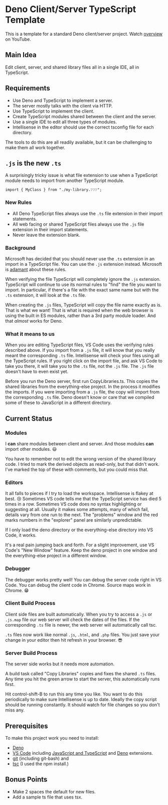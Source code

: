 # Deno Client/Server TypeScript Template
This is a template for a standard Deno client/server project.
Watch [overview](https://youtu.be/ifFaOuZ1aiE) on YouTube.
## Main Idea
Edit client, server, and shared library files all in a single IDE, all in TypeScript. 
## Requirements
 - Use Deno and TypeScript to implement a server.
 - The server mostly talks with the client via HTTP.
 - Use TypeScript to implement the client.
 - Create TypeScript modules shared between the client and the server.
 - Use a single IDE to edit all three types of modules.
 - Intellisense in the editor should use the correct tsconfig file for each directory.

The tools to do this are all readily available, but it can be challenging to make them all work together.
## `.js` is the new `.ts`
A surprisingly tricky issue is what file extension to use when a TypeScript module needs to import from another TypeScript module.

`import { MyClass } from "./my-library.❔❔❔";`
### New Rules
 - All Deno TypeScript files always use the `.ts` file extension in their import statements.
 - All web facing or shared TypeScript files always use the `.js` file extension in their import statements.
 - Never leave the extension blank.
### Background
Microsoft has decided that you should never use the `.ts` extension in an import in a TypeScript file.
You can use the `.js` extension instead.
Microsoft is [adamant](https://github.com/microsoft/TypeScript/issues/16577#issuecomment-754941937) about these rules.

When verifying the file TypeScript will completely ignore the `.js` extension.
TypeScript will continue to use its normal rules to "find" the file you want to import.
In particular, if there's a file with the exact same name but with the `.ts` extension, it will look at the `.ts` file.

When creating the `.js` files, TypeScript will copy the file name exactly as is.
That is what we want!
That is what is required when the web browser is using the built in ES modules, rather than a 3rd party module loader.
And that *almost* works for Deno.
### What it means to us
When you are editing TypeScript files, VS Code uses the verifying rules described above.
If you import from a `.js` file, it will know that you really meant the corresponding `.ts` file.
Intellisense will check your files using all the TypeScript rules.
If you right click on the import file, and ask VS Code to take you there, it will take you to the `.ts` file, not the `.js` file.
The `.js` file doesn't have to even exist yet.

Before you run the Deno server, first run CopyLibraries.ts.
This copies the shared libraries from the everything-else project.
In the process it modifies the imports.
If you were importing from a `.js` file, the copy will import from the corresponding `.ts` file.
Deno doesn't know or care that we compiled some of these to JavaScript in a different directory.
## Current Status
### Modules
I **can** share modules between client and server.
And those modules **can** import other modules.
😃

You have to remember not to edit the wrong version of the shared library code.
I tried to mark the derived objects as read-only, but that didn't work.
I've marked the top of these with comments, but you could miss that.
### Editors
It all falls to pieces if I try to load the workspace.
Intellisense is flakey at best. 😢
Sometimes VS code tells me that the TypeScript service has died 5 times in a row.
Sometimes VS code does no syntax highlighting or suggesting at all.
Usually it makes some attempts, many of which fail, details vary from one run to the next.
The "problems" window and the red marks numbers in the "explorer" panel are similarly unpredictable.

If I only load the deno directory or the everything-else directory into VS Code, it works.

It's a real pain jumping back and forth.
For a slight improvement, use VS Code's "New Window" feature.
Keep the deno project in one window and the everything-else project in a different window.
### Debugger
The debugger works pretty well!
You can debug the server code right in VS Code.
You can debug the client code in Chrome.
Source maps work in Chrome.
😁
### Client Build Process
Client side files are built automatically.
When you try to access a `.js` or `.js.map` file our web server will check the dates of the files.
If the corresponding `.ts` file is newer, the web server will automatically call tsc.

`.ts` files now work like normal `.js`, `.html`, and `.php` files.
You just save your change in your editor then hit refresh in your browser.
😎
### Server Build Process
The server side works but it needs more automation.

A build task called "Copy Libraries" copies and fixes the shared `.ts` files.
Any time you hit the green arrow to start the server, this automatically runs first.

Hit control-shift-B to run this any time you like.
You want to do this periodically to make sure Intellisense is up to date.
Ideally the copy script should be running constantly.
It should watch for file changes so you don't miss any.
## Prerequisites
To make this project work you need to install:
 - [Deno](https://deno.land/manual/getting_started/installation)
 - [VS Code](https://code.visualstudio.com/download) including [JavaScript and TypeScript](https://marketplace.visualstudio.com/items?itemName=ms-vscode.vscode-typescript-next) and [Deno](https://marketplace.visualstudio.com/items?itemName=denoland.vscode-deno) extensions.
 - [git](https://git-scm.com/book/en/v2/Getting-Started-Installing-Git) (including git-bash) and
 - [tsc](https://www.typescriptlang.org/download) (I used the npm install.)
## Bonus Points
 - Make 2 spaces the default for new files.
 - Add a sample ts file that uses tsx.

